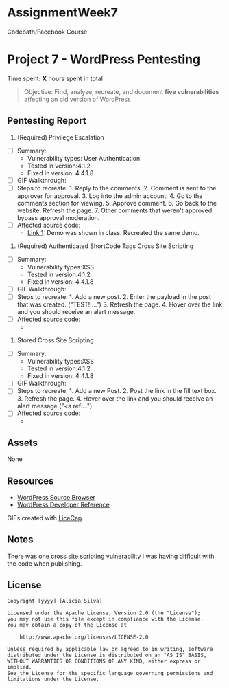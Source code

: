 # AssignmentWeek7
Codepath/Facebook Course
# Project 7 - WordPress Pentesting

Time spent: **X** hours spent in total

> Objective: Find, analyze, recreate, and document **five vulnerabilities** affecting an old version of WordPress

## Pentesting Report

1. (Required) Privilege Escalation
  - [ ] Summary: 
    - Vulnerability types: User Authentication
    - Tested in version:4.1.2
    - Fixed in version: 4.4.1.8
  - [ ] GIF Walkthrough: 
  - [ ] Steps to recreate: 
        1. Reply to the comments. 
        2. Comment is sent to the approver for approval. 
        3. Log into the admin account. 
        4. Go to the comments section for viewing. 
        5. Approve comment. 
        6. Go back to the website. Refresh the page. 
        7. Other comments that weren't approved bypass approval moderation. 
  - [ ] Affected source code:
    - [Link 1]: Demo was shown in class. Recreated the same demo.  
1. (Required) Authenticated ShortCode Tags Cross Site Scripting
  - [ ] Summary: 
    - Vulnerability types:XSS
    - Tested in version:4.1.2
    - Fixed in version: 4.4.1.8
  - [ ] GIF Walkthrough: 
  - [ ] Steps to recreate: 
        1. Add a new post. 
        2. Enter the payload in the post that was created. ("TEST!!...")
        3. Refresh the page. 
        4. Hover over the link and you should receive an alert message. 
  - [ ] Affected source code:
    - [Link 1]:https://wpvulndb.com/vulnerabilities/8186
1.  Stored Cross Site Scripting
  - [ ] Summary: 
    - Vulnerability types:XSS
    - Tested in version:4.1.2
    - Fixed in version: 4.4.1.8
  - [ ] GIF Walkthrough: 
  - [ ] Steps to recreate: 
        1. Add a new Post. 
        2. Post the link in the fill text box. 
        3. Refresh the page. 
        4. Hover over the link and you should receive an alert message.("<a ref....") 
  - [ ] Affected source code:
    - [Link 1]:https://klikki.fi/adv/wordpress3.html

## Assets

None

## Resources

- [WordPress Source Browser](https://core.trac.wordpress.org/browser/)
- [WordPress Developer Reference](https://developer.wordpress.org/reference/)

GIFs created with [LiceCap](http://www.cockos.com/licecap/).

## Notes

There was one cross site scripting vulnerability I was having difficult with the code when publishing. 

## License

    Copyright [yyyy] [Alicia Silva]

    Licensed under the Apache License, Version 2.0 (the "License");
    you may not use this file except in compliance with the License.
    You may obtain a copy of the License at

        http://www.apache.org/licenses/LICENSE-2.0

    Unless required by applicable law or agreed to in writing, software
    distributed under the License is distributed on an "AS IS" BASIS,
    WITHOUT WARRANTIES OR CONDITIONS OF ANY KIND, either express or implied.
    See the License for the specific language governing permissions and
    limitations under the License.
